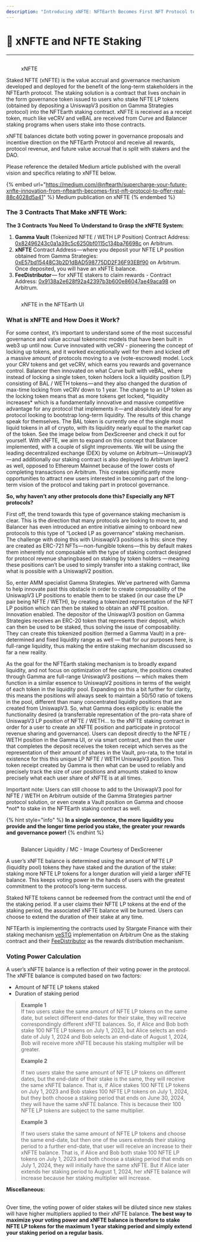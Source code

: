 ```yaml
---
description: "Introducing xNFTE: NFTEarth Becomes First NFT Protocol to Offer Real Yield From Staking and Revenue\_Sharing"
---
```


# 🚦 xNFTE and NFTE Staking

***

<figure><img src="../.gitbook/assets/xNFTE_Icon (1).png" alt=""><figcaption><p>xNFTE</p></figcaption></figure>

Staked NFTE (xNFTE) is the value accrual and governance mechanism developed and deployed for the benefit of the long-term stakeholders in the NFTEarth protocol. The staking solution is a contract that lives onchain in the form governance token issued to users who stake NFTE LP tokens (obtained by depositing a UniswapV3 position on Gamma Strategies protocol) into the NFTEarth staking contract. xNFTE is received as a receipt token, much like veCRV and veBAL are received from Curve and Balancer staking programs when users stake into those contracts.

xNFTE balances dictate both voting power in governance proposals and incentive direction on the NFTEarth Protocol and receive all rewards, protocol revenue, and future value accrual that is split with stakers and the DAO.

Please reference the detailed Medium article published with the overall vision and specifics relating to xNFTE below.

{% embed url="https://medium.com/@nftearth/supercharge-your-future-xnfte-innovation-from-nftearth-becomes-first-nft-protocol-to-offer-real-88c4028d5a41" %}
Medium publication on xNFTE
{% endembed %}

### The 3 Contracts That Make xNFTE Work:

**The 3 Contracts You Need To Understand to Grasp the xNFTE System:**

1. **Gamma Vault** (Tokenized NFTE / WETH LP Position) Contract Address: [0x82496243c0a1a39c5c6250bf0115c134ba76698c](https://arbiscan.io/address/0x82496243c0a1a39c5c6250bf0115c134ba76698c) on Arbitrum.
2. **xNFTE** Contract Address — where you deposit your NFTE LP position obtained from Gamma Strategies: [0xE57bd15448C3b2D1dBAD598775DD2F36F93EBf90](https://arbiscan.io/address/0xe57bd15448c3b2d1dbad598775dd2f36f93ebf90) on Arbitrum. Once deposited, you will have an xNFTE balance.
3. **FeeDistributor** — for xNFTE stakers to claim rewards - Contract Address: [0x9138a2e628f92a42397b3b600e86047ae49aca98](https://arbiscan.io/address/0x9138a2e628f92a42397b3b600e86047ae49aca98) on Arbitrum.

<figure><img src="../.gitbook/assets/image (6).png" alt=""><figcaption><p>xNFTE in the NFTEarth UI</p></figcaption></figure>

### What is xNFTE and How Does it Work?

For some context, it’s important to understand some of the most successful governance and value accrual tokenomic models that have been built in web3 up until now. Curve innovated with veCRV - pioneering the concept of locking up tokens, and it worked exceptionally well for them and kicked off a massive amount of protocols moving to a ve (vote-escrowed) model. Lock your CRV tokens and get veCRV, which earns you rewards and governance control. Balancer then innovated on what Curve built with veBAL, where instead of locking a single token, token holders lock a liquidity position (LP) consisting of BAL / WETH tokens — and they also changed the duration of max-time locking from veCRV down to 1 year. The change to an LP token as the locking token means that as more tokens get locked, \*liquidity increases\* which is a fundamentally innovative and massive competitive advantage for any protocol that implements it — and absolutely ideal for any protocol looking to bootstrap long-term liquidity. The results of this change speak for themselves. The BAL token is currently one of the single most liquid tokens in all of crypto, with its liquidity nearly equal to the market cap of the token. See the image below from DexScreener and check it out for yourself. With xNFTE, we aim to expand on this concept that Balancer implemented, with a couple of slight improvements. We will be using the leading decentralized exchange (DEX) by volume on Arbitrum — UniswapV3 — and additionally our staking contract is also deployed to Arbitrum layer2 as well, opposed to Ethereum Mainnet because of the lower costs of completing transactions on Arbitrum. This creates significantly more opportunities to attract new users interested in becoming part of the long-term vision of the protocol and taking part in protocol governance.

**So, why haven’t any other protocols done this? Especially any NFT protocols?**

First off, the trend towards this type of governance staking mechanism is clear. This is the direction that many protocols are looking to move to, and Balancer has even introduced an entire initiative aiming to onboard new protocols to this type of “Locked LP as governance” staking mechanism. The challenge with doing this with UniswapV3 positions is this: since they are created as ERC-721 NFTs — non-fungible tokens — this by default makes them inherently not composable with the type of staking contract designed for protocol revenue sharing based on staking by token holders — meaning these positions can’t be used to simply transfer into a staking contract, like what is possible with a UniswapV2 position.

So, enter AMM specialist Gamma Strategies. We’ve partnered with Gamma to help innovate past this obstacle in order to create composability of the UniswapV3 LP positions to enable them to be staked (in our case the LP pair being NFTE / WETH), by creating a tokenized representation of the NFT LP position which can then be staked to obtain an xNFTE position. Innovation enabled. The depositor of the UniswapV3 position on Gamma Strategies receives an ERC-20 token that represents their deposit, which can then be used to be staked, thus solving the issue of composability. They can create this tokenized position (termed a Gamma Vault) in a pre-determined and fixed liquidity range as well — that for our purposes here, is full-range liquidity, thus making the entire staking mechanism discussed so far a new reality.

As the goal for the NFTEarth staking mechanism is to broadly expand liquidity, and not focus on optimization of fee capture, the positions created through Gamma are full-range UniswapV3 positions — which makes them function in a similar essence to UniswapV2 positions in terms of the weight of each token in the liquidity pool. Expanding on this a bit further for clarity, this means the positions will always seek to maintain a 50/50 ratio of tokens in the pool, different than many concentrated liquidity positions that are created from UniswapV3. So, what Gamma does explicitly is: enable the functionality desired (a transferrable representation of the pro-rata share of UniswapV3 LP position of NFTE / WETH… to the xNFTE staking contract in order for a user to create an xNFTE position and participate in protocol revenue sharing and governance). Users can deposit directly to the NFTE / WETH position in the Gamma UI, or via smart contract, and then the user that completes the deposit receives the token receipt which serves as the representation of their amount of shares in the Vault, pro-rata, to the total in existence for this this unique LP NFTE / WETH UniswapV3 position. This token receipt created by Gamma is then what can be used to reliably and precisely track the size of user positions and amounts staked to know precisely what each user share of xNFTE is at all times.

Important note: Users can still choose to add to the UniswapV3 pool for NFTE / WETH on Arbitrum outside of the Gamma Strategies partner protocol solution, or even create a Vault position on Gamma and choose \*not\* to stake in the NFTEarth staking contract as well.

{% hint style="info" %}
**In a single sentence, the more liquidity you provide and the longer time period you stake, the greater your rewards and governance power!**
{% endhint %}

<figure><img src="../.gitbook/assets/image.png" alt=""><figcaption><p>Balancer Liquidity / MC - Image Courtesy of DexScreener</p></figcaption></figure>

A user’s xNFTE balance is determined using the amount of NFTE LP (liquidity pool) tokens they have staked and the duration of the stake: staking more NFTE LP tokens for a longer duration will yield a larger xNFTE balance. This keeps voting power in the hands of users with the greatest commitment to the protocol’s long-term success.

Staked NFTE tokens cannot be redeemed from the contract until the end of the staking period. If a user claims their NFTE LP tokens at the end of the staking period, the associated xNFTE balance will be burned. Users can choose to extend the duration of their stake at any time.

NFTEarth is implementing the contracts used by Stargate Finance with their staking mechanism [veSTG](https://arbiscan.io/address/0xfBd849E6007f9BC3CC2D6Eb159c045B8dc660268) implementation on Arbitrum One as the staking contract and their [FeeDistributor](https://arbiscan.io/address/0xaf667811a7edcd5b0066cd4ca0da51637db76d09) as the rewards distribution mechanism.&#x20;

### Voting Power Calculation

A user’s xNFTE balance is a reflection of their voting power in the protocol. The xNFTE balance is computed based on two factors:

* Amount of NFTE LP tokens staked
* Duration of staking period

> **Example 1**\
> If two users stake the same amount of NFTE LP tokens on the same date, but select different end-dates for their stake, they will receive correspondingly different xNFTE balances. So, if Alice and Bob both stake 100 NFTE LP tokens on July 1, 2023, but Alice selects an end-date of July 1, 2024 and Bob selects an end-date of August 1, 2024, Bob will receive more xNFTE because his staking multiplier will be greater.
>
> **Example 2**
>
> If two users stake the same amount of NFTE LP tokens on different dates, but the end-date of their stake is the same, they will receive the same xNFTE balance. That is, if Alice stakes 100 NFTE LP tokens on July 1, 2023 and Bob stakes 100 NFTE LP tokens on July 1, 2024, but they both choose a staking period that ends on June 30, 2024, they will have the same xNFTE balance. This is because their 100 NFTE LP tokens are subject to the same multiplier.
>
> **Example 3**
>
> If two users stake the same amount of NFTE LP tokens and choose the same end-date, but then one of the users extends their staking period to a further end-date, that user will receive an increase to their xNFTE balance. That is, if Alice and Bob both stake 100 NFTE LP tokens on July 1, 2023 and both choose a staking period that ends on July 1, 2024, they will initially have the same xNFTE. But if Alice later extends her staking period to August 1, 2024, her xNFTE balance will increase because her staking multiplier will increase.

**Miscellaneous:**&#x20;

\
Over time, the voting power of older stakes will be diluted since new stakes will have higher multipliers applied to their xNFTE balance. **The best way to maximize your voting power and xNFTE balance is therefore to stake NFTE LP tokens for the maximum 1 year staking period and simply extend your staking period on a regular basis.**
